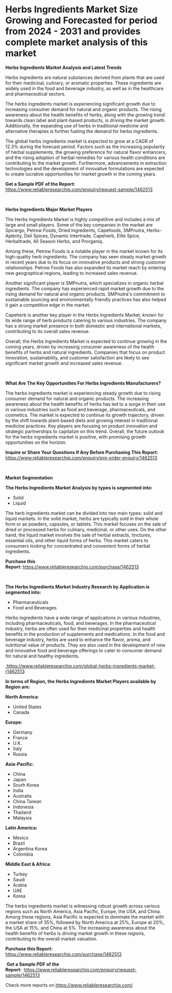 <p><h1>Herbs Ingredients Market Size Growing and Forecasted for period from 2024 - 2031 and provides complete market analysis of this market</h1></p><p><strong>Herbs Ingredients Market Analysis and Latest Trends</strong></p>
<p><p>Herbs ingredients are natural substances derived from plants that are used for their medicinal, culinary, or aromatic properties. These ingredients are widely used in the food and beverage industry, as well as in the healthcare and pharmaceutical sectors.</p><p>The herbs ingredients market is experiencing significant growth due to increasing consumer demand for natural and organic products. The rising awareness about the health benefits of herbs, along with the growing trend towards clean label and plant-based products, is driving the market growth. Additionally, the expanding use of herbs in traditional medicine and alternative therapies is further fueling the demand for herbs ingredients.</p><p>The global herbs ingredients market is expected to grow at a CAGR of 12.3% during the forecast period. Factors such as the increasing popularity of herbal supplements, the growing preference for natural flavor enhancers, and the rising adoption of herbal remedies for various health conditions are contributing to the market growth. Furthermore, advancements in extraction technologies and the development of innovative formulations are expected to create lucrative opportunities for market growth in the coming years.</p></p>
<p><strong>Get a Sample PDF of the Report:&nbsp;</strong> <a href="https://www.reliableresearchiq.com/enquiry/request-sample/1462513">https://www.reliableresearchiq.com/enquiry/request-sample/1462513</a></p>
<p>&nbsp;</p>
<p><strong>Herbs Ingredients Major Market Players</strong></p>
<p><p>The Herbs Ingredients Market is highly competitive and includes a mix of large and small players. Some of the key companies in the market are Spicergo, Petrow Foods, Dried Ingredients, Capefoods, SMPnutra, Herbs-Aplenty, Deli Spices, Dynamic Intertrade, Capeherb, Elite Spice, Herbaltrade, All Season Herbs, and Prorganiq.</p><p>Among these, Petrow Foods is a notable player in the market known for its high-quality herb ingredients. The company has seen steady market growth in recent years due to its focus on innovative products and strong customer relationships. Petrow Foods has also expanded its market reach by entering new geographical regions, leading to increased sales revenue.</p><p>Another significant player is SMPnutra, which specializes in organic herbal ingredients. The company has experienced rapid market growth due to the rising demand for natural and organic products. SMPnutra's commitment to sustainable sourcing and environmentally friendly practices has also helped it gain a competitive edge in the market.</p><p>Capeherb is another key player in the Herbs Ingredients Market, known for its wide range of herb products catering to various industries. The company has a strong market presence in both domestic and international markets, contributing to its overall sales revenue.</p><p>Overall, the Herbs Ingredients Market is expected to continue growing in the coming years, driven by increasing consumer awareness of the health benefits of herbs and natural ingredients. Companies that focus on product innovation, sustainability, and customer satisfaction are likely to see significant market growth and increased sales revenue.</p></p>
<p>&nbsp;</p>
<p><strong>What Are The Key Opportunities For Herbs Ingredients Manufacturers?</strong></p>
<p><p>The herbs ingredients market is experiencing steady growth due to rising consumer demand for natural and organic products. The increasing awareness about the health benefits of herbs has led to a surge in their use in various industries such as food and beverage, pharmaceuticals, and cosmetics. The market is expected to continue its growth trajectory, driven by the shift towards plant-based diets and growing interest in traditional medicine practices. Key players are focusing on product innovation and strategic partnerships to capitalize on this trend. Overall, the future outlook for the herbs ingredients market is positive, with promising growth opportunities on the horizon.</p></p>
<p><strong>Inquire or Share Your Questions If Any Before Purchasing This Report:</strong> <a href="https://www.reliableresearchiq.com/enquiry/pre-order-enquiry/1462513">https://www.reliableresearchiq.com/enquiry/pre-order-enquiry/1462513</a></p>
<p>&nbsp;</p>
<p><strong>Market Segmentation</strong></p>
<p><strong>The Herbs Ingredients Market Analysis by types is segmented into:</strong></p>
<p><ul><li>Solid</li><li>Liquid</li></ul></p>
<p><p>The herb ingredients market can be divided into two main types: solid and liquid markets. In the solid market, herbs are typically sold in their whole form or as powders, capsules, or tablets. This market focuses on the sale of dried or processed herbs for culinary, medicinal, or other uses. On the other hand, the liquid market involves the sale of herbal extracts, tinctures, essential oils, and other liquid forms of herbs. This market caters to consumers looking for concentrated and convenient forms of herbal ingredients.</p></p>
<p><strong>Purchase this Report:&nbsp;</strong><a href="https://www.reliableresearchiq.com/purchase/1462513">https://www.reliableresearchiq.com/purchase/1462513</a></p>
<p>&nbsp;</p>
<p><strong>The Herbs Ingredients Market Industry Research by Application is segmented into:</strong></p>
<p><ul><li>Pharmaceuticals</li><li>Food and Beverages</li></ul></p>
<p><p>Herbs ingredients have a wide range of applications in various industries, including pharmaceuticals, food, and beverages. In the pharmaceutical industry, herbs are often used for their medicinal properties and health benefits in the production of supplements and medications. In the food and beverage industry, herbs are used to enhance the flavor, aroma, and nutritional value of products. They are also used in the development of new and innovative food and beverage offerings to cater to consumer demand for natural and healthy ingredients.</p></p>
<p><a href="https://www.reliableresearchiq.com/global-herbs-ingredients-market-r1462513">&nbsp;https://www.reliableresearchiq.com/global-herbs-ingredients-market-r1462513</a></p>
<p><strong>In terms of Region, the Herbs Ingredients Market Players available by Region are:</strong></p>
<p>
    <p> <strong> North America: </strong>
        <ul>
            <li>United States</li>
            <li>Canada</li>
        </ul>
        </p> 
    <p> <strong> Europe: </strong>
        <ul>
            <li>Germany</li>
            <li>France</li>
            <li>U.K.</li>
            <li>Italy</li>
            <li>Russia</li>
        </ul>
        </p> 
    <p> <strong> Asia-Pacific: </strong>
        <ul>
            <li>China</li>
            <li>Japan</li>
            <li>South Korea</li>
            <li>India</li>
            <li>Australia</li>
            <li>China Taiwan</li>
            <li>Indonesia</li>
            <li>Thailand</li>
            <li>Malaysia</li>
        </ul>
        </p> 
    <p> <strong> Latin America: </strong>
        <ul>
            <li>Mexico</li>
            <li>Brazil</li>
            <li>Argentina Korea</li>
            <li>Colombia</li>
        </ul>
        </p> 
    <p> <strong> Middle East & Africa: </strong>
        <ul>
            <li>Turkey</li>
            <li>Saudi</li>
            <li>Arabia</li>
            <li>UAE</li>
            <li>Korea</li>
        </ul>
    </p>
    </p>
<p><p>The herbs ingredients market is witnessing robust growth across various regions such as North America, Asia Pacific, Europe, the USA, and China. Among these regions, Asia Pacific is expected to dominate the market with a market share of 35%, followed by North America at 25%, Europe at 20%, the USA at 15%, and China at 5%. The increasing awareness about the health benefits of herbs is driving market growth in these regions, contributing to the overall market valuation.</p></p>
<p><strong>Purchase this Report: </strong><a href="https://www.reliableresearchiq.com/purchase/1462513">https://www.reliableresearchiq.com/purchase/1462513</a></p>
<p>&nbsp;<strong>Get a Sample PDF of the Report:&nbsp;&nbsp;</strong><a href="https://www.reliableresearchiq.com/enquiry/request-sample/1462513">https://www.reliableresearchiq.com/enquiry/request-sample/1462513</a></p>
<p><strong></strong></p>
<p>Check more reports on <a href="https://www.reliableresearchiq.com/">https://www.reliableresearchiq.com/</a></p>